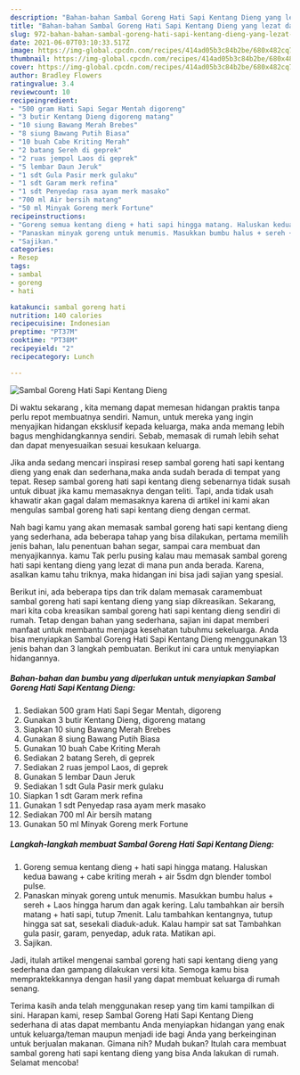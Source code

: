 ```yaml
---
description: "Bahan-bahan Sambal Goreng Hati Sapi Kentang Dieng yang lezat dan Mudah Dibuat"
title: "Bahan-bahan Sambal Goreng Hati Sapi Kentang Dieng yang lezat dan Mudah Dibuat"
slug: 972-bahan-bahan-sambal-goreng-hati-sapi-kentang-dieng-yang-lezat-dan-mudah-dibuat
date: 2021-06-07T03:10:33.517Z
image: https://img-global.cpcdn.com/recipes/414ad05b3c84b2be/680x482cq70/sambal-goreng-hati-sapi-kentang-dieng-foto-resep-utama.jpg
thumbnail: https://img-global.cpcdn.com/recipes/414ad05b3c84b2be/680x482cq70/sambal-goreng-hati-sapi-kentang-dieng-foto-resep-utama.jpg
cover: https://img-global.cpcdn.com/recipes/414ad05b3c84b2be/680x482cq70/sambal-goreng-hati-sapi-kentang-dieng-foto-resep-utama.jpg
author: Bradley Flowers
ratingvalue: 3.4
reviewcount: 10
recipeingredient:
- "500 gram Hati Sapi Segar Mentah digoreng"
- "3 butir Kentang Dieng digoreng matang"
- "10 siung Bawang Merah Brebes"
- "8 siung Bawang Putih Biasa"
- "10 buah Cabe Kriting Merah"
- "2 batang Sereh di geprek"
- "2 ruas jempol Laos di geprek"
- "5 lembar Daun Jeruk"
- "1 sdt Gula Pasir merk gulaku"
- "1 sdt Garam merk refina"
- "1 sdt Penyedap rasa ayam merk masako"
- "700 ml Air bersih matang"
- "50 ml Minyak Goreng merk Fortune"
recipeinstructions:
- "Goreng semua kentang dieng + hati sapi hingga matang. Haluskan kedua bawang + cabe kriting merah + air 5sdm dgn blender tombol pulse."
- "Panaskan minyak goreng untuk menumis. Masukkan bumbu halus + sereh + Laos hingga harum dan agak kering. Lalu tambahkan air bersih matang + hati sapi, tutup 7menit. Lalu tambahkan kentangnya, tutup hingga sat sat, sesekali diaduk-aduk. Kalau hampir sat sat Tambahkan gula pasir, garam, penyedap, aduk rata. Matikan api."
- "Sajikan."
categories:
- Resep
tags:
- sambal
- goreng
- hati

katakunci: sambal goreng hati 
nutrition: 140 calories
recipecuisine: Indonesian
preptime: "PT37M"
cooktime: "PT38M"
recipeyield: "2"
recipecategory: Lunch

---
```



![Sambal Goreng Hati Sapi Kentang Dieng](https://img-global.cpcdn.com/recipes/414ad05b3c84b2be/680x482cq70/sambal-goreng-hati-sapi-kentang-dieng-foto-resep-utama.jpg)

Di waktu  sekarang , kita memang dapat memesan hidangan praktis tanpa perlu repot membuatnya sendiri. Namun, untuk mereka yang ingin menyajikan hidangan eksklusif kepada keluarga, maka anda memang lebih bagus menghidangkannya sendiri. Sebab, memasak di rumah lebih sehat dan dapat menyesuaikan sesuai kesukaan keluarga.

Jika anda sedang mencari inspirasi resep sambal goreng hati sapi kentang dieng yang enak dan sederhana,maka anda sudah berada di tempat yang tepat. Resep sambal goreng hati sapi kentang dieng  sebenarnya tidak susah untuk dibuat jika kamu memasaknya dengan teliti. Tapi, anda tidak usah khawatir akan gagal dalam memasaknya 
karena di artikel ini kami akan mengulas sambal goreng hati sapi kentang dieng dengan cermat.  



Nah bagi kamu yang akan memasak sambal goreng hati sapi kentang dieng yang sederhana, ada beberapa tahap yang bisa dilakukan, pertama memilih jenis bahan, lalu penentuan bahan segar, sampai cara membuat dan menyajikannya. kamu Tak perlu pusing kalau mau memasak sambal goreng hati sapi kentang dieng yang lezat di mana pun anda berada. Karena, asalkan kamu  tahu triknya, maka hidangan ini bisa jadi sajian yang spesial.

Berikut ini, ada beberapa tips dan trik dalam memasak caramembuat sambal goreng hati sapi kentang dieng yang siap dikreasikan. Sekarang, mari kita coba kreasikan sambal goreng hati sapi kentang dieng sendiri di rumah. Tetap dengan bahan yang sederhana, sajian ini dapat memberi manfaat untuk membantu menjaga kesehatan tubuhmu sekeluarga. Anda bisa menyiapkan Sambal Goreng Hati Sapi Kentang Dieng menggunakan 13 jenis bahan dan 3 langkah pembuatan. Berikut ini cara untuk menyiapkan hidangannya.

<!--inarticleads1-->

##### Bahan-bahan dan bumbu yang diperlukan untuk menyiapkan Sambal Goreng Hati Sapi Kentang Dieng:

1. Sediakan 500 gram Hati Sapi Segar Mentah, digoreng
1. Gunakan 3 butir Kentang Dieng, digoreng matang
1. Siapkan 10 siung Bawang Merah Brebes
1. Gunakan 8 siung Bawang Putih Biasa
1. Gunakan 10 buah Cabe Kriting Merah
1. Sediakan 2 batang Sereh, di geprek
1. Sediakan 2 ruas jempol Laos, di geprek
1. Gunakan 5 lembar Daun Jeruk
1. Sediakan 1 sdt Gula Pasir merk gulaku
1. Siapkan 1 sdt Garam merk refina
1. Gunakan 1 sdt Penyedap rasa ayam merk masako
1. Sediakan 700 ml Air bersih matang
1. Gunakan 50 ml Minyak Goreng merk Fortune




<!--inarticleads2-->

##### Langkah-langkah membuat Sambal Goreng Hati Sapi Kentang Dieng:

1. Goreng semua kentang dieng + hati sapi hingga matang. Haluskan kedua bawang + cabe kriting merah + air 5sdm dgn blender tombol pulse.
1. Panaskan minyak goreng untuk menumis. Masukkan bumbu halus + sereh + Laos hingga harum dan agak kering. Lalu tambahkan air bersih matang + hati sapi, tutup 7menit. Lalu tambahkan kentangnya, tutup hingga sat sat, sesekali diaduk-aduk. Kalau hampir sat sat Tambahkan gula pasir, garam, penyedap, aduk rata. Matikan api.
1. Sajikan.




Jadi, itulah artikel mengenai  sambal goreng hati sapi kentang dieng  yang sederhana dan gampang dilakukan versi kita. Semoga kamu bisa mempraktekkannya dengan hasil yang dapat membuat keluarga di rumah senang. 

Terima kasih anda telah menggunakan resep yang tim kami tampilkan di sini. Harapan kami, resep  Sambal Goreng Hati Sapi Kentang Dieng sederhana di atas dapat membantu Anda menyiapkan hidangan yang enak untuk keluarga/teman maupun menjadi ide bagi Anda yang berkeinginan untuk berjualan makanan. Gimana nih? Mudah bukan? Itulah cara membuat sambal goreng hati sapi kentang dieng yang bisa Anda lakukan di rumah. Selamat mencoba!


